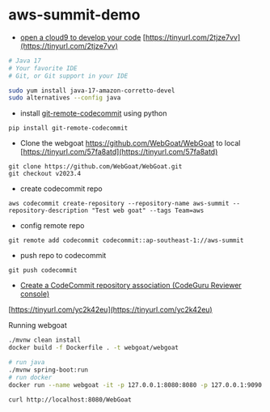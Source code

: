 # aws-summit-demo

- [open a cloud9 to develop your code](https://docs.aws.amazon.com/corretto/latest/corretto-17-ug/amazon-linux-install.html)
[https://tinyurl.com/2tjze7vv](https://tinyurl.com/2tjze7vv)

```bash
# Java 17
# Your favorite IDE
# Git, or Git support in your IDE

sudo yum install java-17-amazon-corretto-devel
sudo alternatives --config java
```

- install [git-remote-codecommit](https://pypi.org/project/git-remote-codecommit/) using python

```
pip install git-remote-codecommit
```

- Clone the webgoat https://github.com/WebGoat/WebGoat to local
[https://tinyurl.com/57fa8atd](https://tinyurl.com/57fa8atd)

```
git clone https://github.com/WebGoat/WebGoat.git
git checkout v2023.4
```

- create codecommit repo

```
aws codecommit create-repository --repository-name aws-summit --repository-description "Test web goat" --tags Team=aws
```

- config remote repo

```
git remote add codecommit codecommit::ap-southeast-1://aws-summit
```

- push repo to codecommit

```
git push codecommit
```

- [Create a CodeCommit repository association (CodeGuru Reviewer console)](https://docs.aws.amazon.com/codeguru/latest/reviewer-ug/create-codecommit-association.html)

[https://tinyurl.com/yc2k42eu](https://tinyurl.com/yc2k42eu)

Running webgoat

```bash
./mvnw clean install
docker build -f Dockerfile . -t webgoat/webgoat
```

```bash
# run java
./mvnw spring-boot:run
# run docker
docker run --name webgoat -it -p 127.0.0.1:8080:8080 -p 127.0.0.1:9090:9090 webgoat/webgoat
```

```bash
curl http://localhost:8080/WebGoat
```

